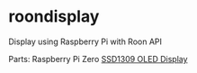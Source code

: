 # roondisplay
Display using Raspberry Pi with Roon API


Parts:
Raspberry Pi Zero
[SSD1309 OLED Display](https://www.aliexpress.com/item/1005003097088323.html)
